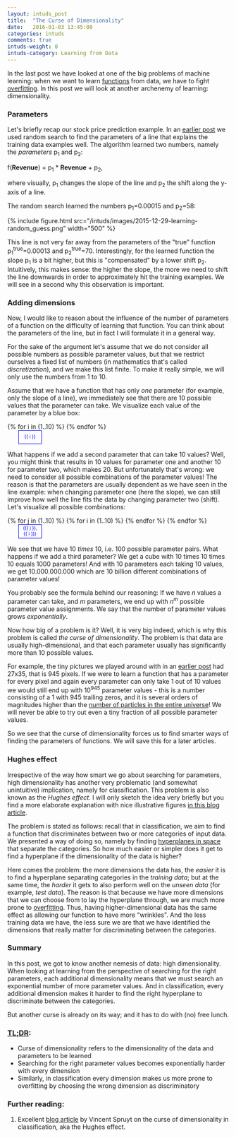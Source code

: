 ```yaml
---
layout: intuds_post
title:  "The Curse of Dimensionality"
date:   2016-01-03 13:45:00
categories: intuds
comments: true
intuds-weight: 8
intuds-category: Learning from Data
---
```


In the last post we have looked at one of the big problems of machine learning: when we want to learn [functions](/intuds/2015/12/28/functions.html) from data, we have to fight [overfitting](/intuds/2015/08/07/overfitting.html). In this post we will look at another archenemy of learning: dimensionality.

### Parameters

Let's briefly recap our stock price prediction example. In an [earlier post](/intuds/2015/12/29/learning-functions.html) we used random search to find the parameters of a line that explains the training data examples well. 
The algorithm learned two numbers, namely the *parameters* p<sub>1</sub> and p<sub>2</sub>:

<div class="pseudoformula">
f(<b>Revenue</b>) = p<sub>1</sub> * <b>Revenue</b> + p<sub>2</sub>,
</div>

where visually, p<sub>1</sub> changes the slope of the line and p<sub>2</sub> the shift along the y-axis of a line.

The random search learned the numbers p<sub>1</sub>=0.00015 and p<sub>2</sub>=58:

{% include figure.html src="/intuds/images/2015-12-29-learning-random_guess.png" width="500"  %}

This line is not very far away from the parameters of the "true" function  p<sub>1</sub><sup>true</sup>=0.00013 and p<sub>2</sub><sup>true</sup>=70. Interestingly, for the learned function the slope p<sub>1</sub> is a bit higher, but this is "compensated" by a lower shift p<sub>2</sub>. Intuitively, this makes sense: the higher the slope, the more we need to shift the line downwards in order to approximately hit the training examples. We will see in a second why this observation is important.

### Adding dimensions

Now, I would like to reason about the influence of the number of parameters of a function on the difficulty of learning that function. You can think about the parameters of the line, but in fact I will formulate it in a general way.

For the sake of the argument let's assume that we do not consider all possible numbers as possible parameter values, but that we restrict ourselves a fixed list of numbers (in mathematics that's called *discretization*), and we make this list finite. To make it really simple, we will only use the numbers from 1 to 10. 

Assume that we have a function that has only *one* parameter (for example, only the slope of a line), we immediately see that there are 10 possible values that the parameter can take. We visualize each value of the parameter by a blue box:

<table border="0" style="border-collapse: collapse; margin: 0 0 15px 25px;">
<tr>
{% for i in (1..10) %}
<td style="width:40px; height:30px; border:1px solid blue; font-size: 8pt; color: blue; " align="center">
{{ i }}
</td>
{% endfor %}
</tr>
</table>

What happens if we add a second parameter that can take 10 values? Well, you might think that results in 10 values for parameter one and another 10 for parameter two, which makes 20. But unfortunately that's wrong: we need to consider all possible combinations of the parameter values! The reason is that the parameters are usually dependent as we have seen in the line example: when changing parameter one (here the slope), we can still improve how well the line fits the data by changing parameter two (shift). Let's visualize all possible combinations:

<table border="0" style="border-collapse: collapse; margin: 0 0 15px 25px;">
{% for j in (1..10) %}
<tr>
{% for i in (1..10) %}
<td style="width:40px; height:30px; border:1px solid blue; font-size: 8pt; color: blue; " align="center">
({{ j }}, {{ i }})
</td>
{% endfor %}
</tr>
{% endfor %}
</table>

We see that we have 10 *times* 10, i.e. 100 possible parameter pairs. What happens if we add a third parameter? We get a cube with 10 times 10 times 10 equals 1000 parameters! And with 10 parameters each taking 10 values, we get 10.000.000.000 which are 10 billion different combinations of parameter values!

You probably see the formula behind our reasoning: If we have *n* values a parameter can take, and *m* parameters, we end up with *n*<sup>*m*</sup> possible parameter value assignments. We say that the number of parameter values grows *exponentially*.

Now how big of a problem is it? Well, it is very big indeed, which is why this problem is called *the curse of dimensionality*. The problem is that data are usually high-dimensional, and that each parameter usually has significantly more than 10 possible values.

For example, the tiny pictures we played around with in an [earlier post](/intuds/2015/07/25/vector-spaces.html) had 27x35, that is 945 pixels. If we were to learn a function that has a parameter for every pixel and again every parameter can only take 1 out of 10 values we would still end up with 10<sup>945</sup> parameter values - this is a number consisting of a 1 with 945 trailing zeros, and it is several orders of magnitudes higher than the [number of particles in the entire universe](http://www.quora.com/How-many-particles-are-there-in-the-universe)! We will never be able to try out even a tiny fraction of all possible parameter values.

So we see that the curse of dimensionality forces us to find smarter ways of finding the parameters of functions. We will save this for a later articles.

### Hughes effect

Irrespective of the way how smart we go about searching for parameters, high dimensionality has another very problematic (and somewhat unintuitive) implication, namely for classification. This problem is also known as the *Hughes effect*.
I will only sketch the idea very briefly but you find a more elaborate explanation with nice illustrative figures [in this blog article](http://www.visiondummy.com/2014/04/curse-dimensionality-affect-classification/).

The problem is stated as follows: recall that in classification, we aim to find a function that discriminates between two or more categories of input data. We presented a way of doing so, namely by finding [hyperplanes in space](/intuds/2015/07/25/vector-spaces.html) that separate the categories. So how much easier or simpler does it get to find a hyperplane if the dimensionality of the data is higher?

Here comes the problem: the more dimensions the data has, the *easier* it is to find a hyperplane separating categories in the *training data*; but at the same time, the *harder* it gets to also perform well on the *unseen data* (for example, *test data*). The reason is that because we have more dimensions that we can choose from to lay the hyperplane through, we are much more prone to [overfitting](/intuds/2015/08/07/overfitting.html). Thus, having higher-dimensional data has the same effect as allowing our function to have more "wrinkles". And the less training data we have, the less sure we are that we have identified the dimensions that really matter for discriminating between the categories.

<!--
<div class="pseudoformula">
f(<b>Image</b>) = 1	&nbsp;&nbsp;&nbsp; if <br/>
&nbsp;&nbsp;&nbsp; <b>Image</b><sub>(1,1)</sub> * 10  + <br/>
&nbsp;&nbsp;&nbsp; <b>Image</b><sub>(1,2)</sub> * 1.1  + <br/>
&nbsp;&nbsp;&nbsp; ... <br/>
&nbsp;&nbsp;&nbsp; <b>Image</b><sub>(27,35)</sub> * 2.5 <br/>
&nbsp;&nbsp;&nbsp;&nbsp;&nbsp;&nbsp; &gt; 0
f(<b>Input</b>) = 0	&nbsp;&nbsp;&nbsp; otherwise
</div>

### Real dimensionality of data
-->

### Summary

In this post, we got to know another nemesis of data: high dimensionality. When looking at learning from the perspective of searching for the right parameters, each additional dimensionality means that we must search an exponential number of more parameter values. And in classification, every additional dimension makes it harder to find the right hyperplane to discriminate between the categories.

But another curse is already on its way; and it has to do with (no) free lunch. 


### [TL;DR](http://de.urbandictionary.com/define.php?term=tl%3Bdr):
- Curse of dimensionality refers to the dimensionality of the data and parameters to be learned
- Searching for the right parameter values becomes exponentially harder with every dimension
- Similarly, in classification every dimension makes us more prone to overfitting by choosing the wrong dimension as discriminatory

### <a name="further"></a>Further reading:
1. <a name="[1]"></a>Excellent [blog article](http://www.visiondummy.com/2014/04/curse-dimensionality-affect-classification/) by Vincent Spruyt on the curse of dimensionality in classification, aka the Hughes effect.

